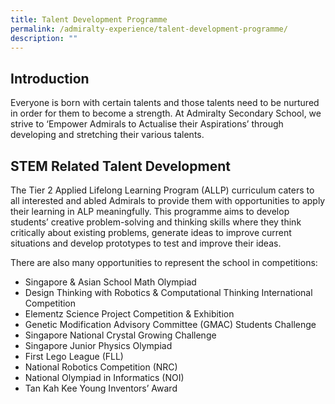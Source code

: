 ```yaml
---
title: Talent Development Programme
permalink: /admiralty-experience/talent-development-programme/
description: ""
---
```

Introduction
------------

Everyone is born with certain talents and those talents need to be nurtured in order for them to become a strength. At Admiralty Secondary School, we strive to ‘Empower Admirals to Actualise their Aspirations’ through developing and stretching their various talents.

STEM Related Talent Development
-------------------------------

The Tier 2 Applied Lifelong Learning Program (ALLP) curriculum caters to all interested and abled Admirals to provide them with opportunities to apply their learning in ALP meaningfully. This programme aims to develop students’ creative problem-solving and thinking skills where they think critically about existing problems, generate ideas to improve current situations and develop prototypes to test and improve their ideas.

  

There are also many opportunities to represent the school in competitions:

*   Singapore & Asian School Math Olympiad
*   Design Thinking with Robotics & Computational Thinking International Competition
*   Elementz Science Project Competition & Exhibition
*   Genetic Modification Advisory Committee (GMAC) Students Challenge
*   Singapore National Crystal Growing Challenge
*   Singapore Junior Physics Olympiad
*   First Lego League (FLL)
*   National Robotics Competition (NRC)
*   National Olympiad in Informatics (NOI)
*   Tan Kah Kee Young Inventors’ Award


